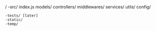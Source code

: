 /
    -src/
        index.js
        models/
        controllers/
        middlewares/
        services/
        utils/
        config/

    -tests/ [later]
    -static/
    -temp/